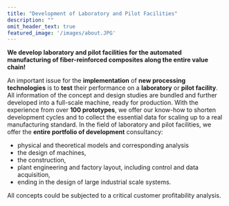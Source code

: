 ```yaml
---
title: "Development of Laboratory and Pilot Facilities"
description: ""
omit_header_text: true
featured_image: '/images/about.JPG'
---
```

**We develop laboratory and pilot facilities for the automated manufacturing of fiber-reinforced composites along the entire value chain!**

An important issue for the **implementation** of **new processing technologies** is to **test** their performance on a **laboratory** or **pilot facility**. All information of the concept and design studies are bundled and further developed into a full-scale machine, ready for production. With the experience from over **100 prototypes**, we offer our know-how to shorten development cycles and to collect the essential data for scaling up to a real manufacturing standard.
In the field of laboratory and pilot facilities, we offer the **entire portfolio of development** consultancy:

* physical and theoretical models and corresponding analysis
* the design of machines,
* the construction,
* plant engineering and factory layout, including control and data acquisition,
* ending in the design of large industrial scale systems.  

All concepts could be subjected to a critical customer profitability analysis.